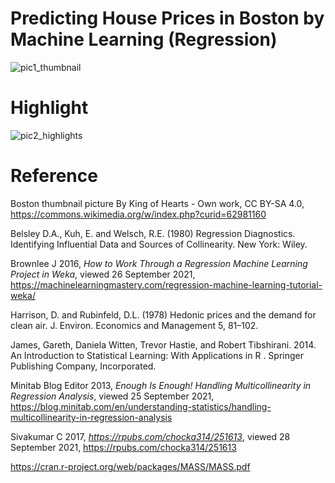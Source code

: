 # Predicting House Prices in Boston by Machine Learning (Regression)


![pic1_thumbnail](https://user-images.githubusercontent.com/81752452/135813191-17ca905f-b30f-43eb-9e97-c7db693f52cf.png)

# Highlight

![pic2_highlights](https://user-images.githubusercontent.com/81752452/135813428-508f5535-ff87-4f4f-b35e-4459cb580b17.png)


# Reference

Boston thumbnail picture By King of Hearts - Own work, CC BY-SA 4.0, https://commons.wikimedia.org/w/index.php?curid=62981160

Belsley D.A., Kuh, E. and Welsch, R.E. (1980) Regression Diagnostics. Identifying Influential Data and Sources of Collinearity. New York: Wiley.

Brownlee J 2016, *How to Work Through a Regression Machine Learning Project in Weka*, viewed 26 September 2021, https://machinelearningmastery.com/regression-machine-learning-tutorial-weka/ 

Harrison, D. and Rubinfeld, D.L. (1978) Hedonic prices and the demand for clean air. J. Environ. Economics and Management 5, 81–102.

James, Gareth, Daniela Witten, Trevor Hastie, and Robert Tibshirani. 2014. An Introduction to Statistical Learning: With Applications in R . Springer Publishing Company, Incorporated.

Minitab Blog Editor 2013, *Enough Is Enough! Handling Multicollinearity in Regression Analysis*, viewed 25 September 2021, https://blog.minitab.com/en/understanding-statistics/handling-multicollinearity-in-regression-analysis

Sivakumar C 2017, *https://rpubs.com/chocka314/251613*, viewed 28 September 2021, https://rpubs.com/chocka314/251613

https://cran.r-project.org/web/packages/MASS/MASS.pdf
